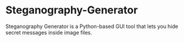 # Steganography-Generator
Steganography Generator is a Python-based GUI tool that lets you hide secret messages inside image files.
